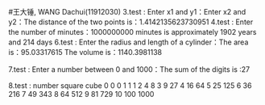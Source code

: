 #王大锤, WANG Dachui(11912030)
3.test	: Enter x1 and y1：Enter x2 and y2：The distance of the two points is：1.4142135623730951
4.test	: Enter the number of minutes：1000000000 minutes is approximately 1902 years and 214 days
6.test	: Enter the radius and length of a cylinder：The area is：95.03317615
The volume is：1140.3981138

7.test	: Enter a number between 0 and 1000：The sum of the digits is :27

8.test	: number   square   cube
     0        0      0
     1        1      1
     2        4      8
     3        9     27
     4       16     64
     5       25    125
     6       36    216
     7       49    343
     8       64    512
     9       81    729
    10      100   1000

